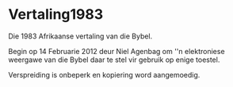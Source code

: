 # Vertaling1983

Die 1983 Afrikaanse vertaling van die Bybel.

Begin op 14 Februarie 2012 deur Niel Agenbag om ''n elektroniese weergawe van die Bybel daar te stel vir gebruik op enige toestel.

Verspreiding is onbeperk en kopiering word aangemoedig.